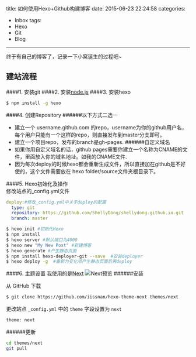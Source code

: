 title: 如何使用Hexo+Github构建博客
date: 2015-06-23 22:24:58
categories: 
- Inbox
tags: 
- Hexo
- Git
- Blog 
---
终于有自己的博客了，记录一下小窝诞生的过程吧~

<!--more--> 

## 建站流程
####1. 安装git
####2. 安装[node.js](https://nodejs.org/download/)
####3. 安装hexo
```bash
$ npm install -g hexo
```
####4. 创建Repository
######以下方式二选一
  - 建立一个 username.github.com 的repo，username为你的github用户名，每个用户只能有一个这样的repo，则直接发布到master分支即可。
  - 建立一个项目repo，发布的branch是gh-pages.
######自定义域名
  - 如果你用自定义域名的话，github pages需要你建立一个名称为CNAME的文件，里面放入你的域名地址。如我的CNAME文件.
  - 因为每次deploy的时候hexo都会重新生成文件，所以直接加在github是不好使的，这个文件需要放在 hexo folder/source文件夹根目录下。

####5. Hexo初始化及操作  
修改站点的_config.yml文件
```yml
deploy:#修改_config.yml中关于deploy的配置
  type: git
  repository: https://github.com/ShellyDong/shellydong.github.io.git
  branch: master
```
```bash
$ hexo init #初始化Hexo
$ npm install 
$ hexo server #默认端口为4000
$ hexo new "My New Post" #新建博客
$ hexo generate #产生静态页面
$ npm install hexo-deployer-git --save  #安装deployer
$ hexo deploy -g  #重新为变化项产生静态页面后再deploy
```
####6. 主题设置
我使用的是[Next](https://github.com/iissnan/hexo-theme-next)
![Next预览](https://camo.githubusercontent.com/0180dd24aad9b84b3ac176f7df44a53da068bac7/687474703a2f2f696973736e616e2e636f6d2f6e657875732f6e6578742f6465736b746f702d707265766965772e706e67)
######安装

从 GitHub 下载
```bash
$ git clone https://github.com/iissnan/hexo-theme-next themes/next
```

更改站点 `_config.yml` 中的 `theme` 字段设置为 `next`
```bash
theme: next
```

######更新
```bash
cd themes/next
git pull
```